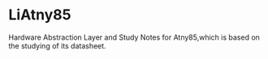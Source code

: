 # LiAtny85
Hardware Abstraction Layer and Study Notes for Atny85,which is based on the studying of its datasheet.

